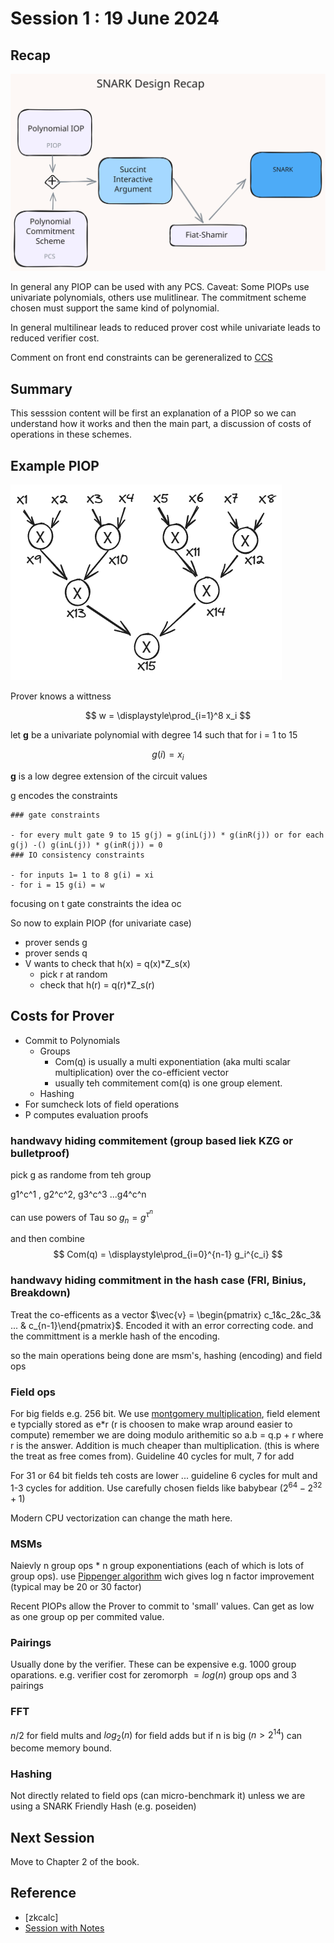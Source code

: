 
# Session 1 : 19 June 2024

## Recap 

![SNARK Design](../excali/Session2DesignRecap.svg)

In general any PIOP can be used with any PCS. Caveat: Some PIOPs use univariate polynomials, others use mulitlinear. The commitment scheme chosen must support the same kind of polynomial.

In general multilinear leads to reduced prover cost while univariate leads to reduced verifier cost.

Comment on front end constraints can be gereneralized to [CCS](https://eprint.iacr.org/2023/552)


## Summary

This sesssion content will be first an explanation of a PIOP so we can understand how it works and then the main part, a discussion of costs of operations in these schemes.

## Example PIOP


![Simple Circuit](../excali/Session2SimpleCircuit.png)

Prover knows a wittness

$$
w = \displaystyle\prod_{i=1}^8 x_i
$$


let <strong>g</strong> be a univariate polynomial with degree 14 such that for i = 1 to 15

$$
g(i) = x_i
$$

<strong>g</strong> is a low degree extension of the circuit values

g encodes the constraints

    ### gate constraints

    - for every mult gate 9 to 15 g(j) = g(inL(j)) * g(inR(j)) or for each g(j) -() g(inL(j)) * g(inR(j)) = 0
    ### IO consistency constraints

    - for inputs 1= 1 to 8 g(i) = xi
    - for i = 15 g(i) = w

focusing on t gate constraints the idea oc 


So now to explain PIOP (for univariate case)

- prover sends g
- prover sends q
- V wants to check that h(x) = q(x)*Z_s(x)
  - pick r at random
  - check that h(r) = q(r)*Z_s(r)

## Costs for Prover

- Commit to Polynomials
  - Groups
    - Com(q) is usually a multi exponentiation (aka multi scalar multiplication) over the co-efficient vector
    - usually teh commitement com(q) is one group element.
  - Hashing
- For sumcheck lots of field operations
- P computes evaluation proofs



### handwavy hiding commitement (group based liek KZG or bulletproof)

pick g as randome from teh group

g1^c^1 , g2^c^2, g3^c^3 ...g4^c^n

can use powers of Tau so $g_n = g^{\tau^n}$

and then combine
$$
Com(q) = \displaystyle\prod_{i=0}^{n-1} g_i^{c_i}
$$

### handwavy hiding commitment in the hash case (FRI, Binius, Breakdown)

Treat the co-efficents as a vector $\vec{v} = \begin{pmatrix} c_1&c_2&c_3& ... & c_{n-1}\end{pmatrix}$. Encoded it with an error correcting code. and the committment is a merkle hash of the encoding.


so the main operations being done are msm's, hashing (encoding) and field ops

### Field ops

For big fields e.g. 256 bit. We use [montgomery multiplication](https://hackmd.io/@drouyang/msm), field element e typcially stored as e*r (r is choosen to make wrap around easier to compute) remember we are doing modulo arithemitic so a.b = q.p + r where r is the answer.
Addition is much cheaper than multiplication. (this is where the treat as free comes from). Guideline 40 cycles for mult, 7 for add

For 31 or 64 bit fields teh costs are lower ... guideline 6 cycles for mult and 1-3 cycles for addition. Use carefully chosen fields like babybear ($2^{64}−2^{32} + 1$)

Modern CPU vectorization can change the math here.

### MSMs

Naievly n group ops * n group exponentiations (each of which is lots of group ops). use [Pippenger algorithm](https://hackmd.io/@drouyang/msm) wich gives log n factor improvement (typical may be 20 or 30 factor)

Recent PIOPs allow the Prover to commit to 'small' values. Can get as low as one group op per commited value.

### Pairings

Usually done by the verifier. These can be expensive e.g. 1000 group oparations. e.g. verifier cost for zeromorph $= log(n)$ group ops  and $3$ pairings

### FFT

$n/2$ for field mults and $log_2(n)$ for field adds but if n is big ($n>2^{14}$) can become memory bound.

### Hashing

Not directly related to field ops (can micro-benchmark it) unless we are using a SNARK Friendly Hash (e.g. poseiden)

## Next Session

Move to Chapter 2 of the book.

## Reference

- [zkcalc]
- [Session with Notes](https://youtu.be/kaFpq3oPncA?si=zqD314Nn4ELthPi2)
